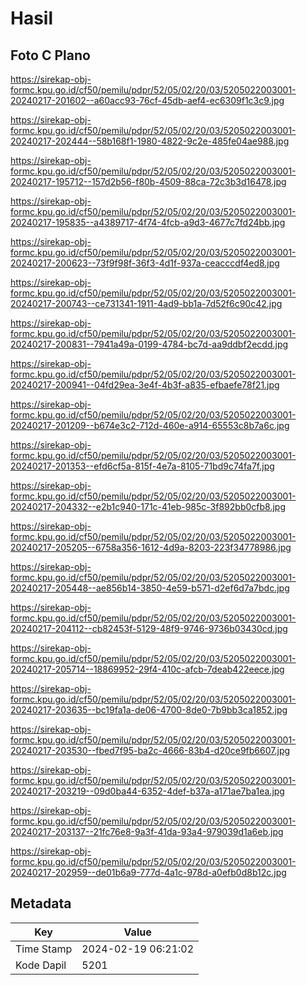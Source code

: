 # Hasil

## Foto C Plano

https://sirekap-obj-formc.kpu.go.id/cf50/pemilu/pdpr/52/05/02/20/03/5205022003001-20240217-201602--a60acc93-76cf-45db-aef4-ec6309f1c3c9.jpg

https://sirekap-obj-formc.kpu.go.id/cf50/pemilu/pdpr/52/05/02/20/03/5205022003001-20240217-202444--58b168f1-1980-4822-9c2e-485fe04ae988.jpg

https://sirekap-obj-formc.kpu.go.id/cf50/pemilu/pdpr/52/05/02/20/03/5205022003001-20240217-195712--157d2b56-f80b-4509-88ca-72c3b3d16478.jpg

https://sirekap-obj-formc.kpu.go.id/cf50/pemilu/pdpr/52/05/02/20/03/5205022003001-20240217-195835--a4389717-4f74-4fcb-a9d3-4677c7fd24bb.jpg

https://sirekap-obj-formc.kpu.go.id/cf50/pemilu/pdpr/52/05/02/20/03/5205022003001-20240217-200623--73f9f98f-36f3-4d1f-937a-ceacccdf4ed8.jpg

https://sirekap-obj-formc.kpu.go.id/cf50/pemilu/pdpr/52/05/02/20/03/5205022003001-20240217-200743--ce731341-1911-4ad9-bb1a-7d52f6c90c42.jpg

https://sirekap-obj-formc.kpu.go.id/cf50/pemilu/pdpr/52/05/02/20/03/5205022003001-20240217-200831--7941a49a-0199-4784-bc7d-aa9ddbf2ecdd.jpg

https://sirekap-obj-formc.kpu.go.id/cf50/pemilu/pdpr/52/05/02/20/03/5205022003001-20240217-200941--04fd29ea-3e4f-4b3f-a835-efbaefe78f21.jpg

https://sirekap-obj-formc.kpu.go.id/cf50/pemilu/pdpr/52/05/02/20/03/5205022003001-20240217-201209--b674e3c2-712d-460e-a914-65553c8b7a6c.jpg

https://sirekap-obj-formc.kpu.go.id/cf50/pemilu/pdpr/52/05/02/20/03/5205022003001-20240217-201353--efd6cf5a-815f-4e7a-8105-71bd9c74fa7f.jpg

https://sirekap-obj-formc.kpu.go.id/cf50/pemilu/pdpr/52/05/02/20/03/5205022003001-20240217-204332--e2b1c940-171c-41eb-985c-3f892bb0cfb8.jpg

https://sirekap-obj-formc.kpu.go.id/cf50/pemilu/pdpr/52/05/02/20/03/5205022003001-20240217-205205--6758a356-1612-4d9a-8203-223f34778986.jpg

https://sirekap-obj-formc.kpu.go.id/cf50/pemilu/pdpr/52/05/02/20/03/5205022003001-20240217-205448--ae856b14-3850-4e59-b571-d2ef6d7a7bdc.jpg

https://sirekap-obj-formc.kpu.go.id/cf50/pemilu/pdpr/52/05/02/20/03/5205022003001-20240217-204112--cb82453f-5129-48f9-9746-9736b03430cd.jpg

https://sirekap-obj-formc.kpu.go.id/cf50/pemilu/pdpr/52/05/02/20/03/5205022003001-20240217-205714--18869952-29f4-410c-afcb-7deab422eece.jpg

https://sirekap-obj-formc.kpu.go.id/cf50/pemilu/pdpr/52/05/02/20/03/5205022003001-20240217-203635--bc19fa1a-de06-4700-8de0-7b9bb3ca1852.jpg

https://sirekap-obj-formc.kpu.go.id/cf50/pemilu/pdpr/52/05/02/20/03/5205022003001-20240217-203530--fbed7f95-ba2c-4666-83b4-d20ce9fb6607.jpg

https://sirekap-obj-formc.kpu.go.id/cf50/pemilu/pdpr/52/05/02/20/03/5205022003001-20240217-203219--09d0ba44-6352-4def-b37a-a171ae7ba1ea.jpg

https://sirekap-obj-formc.kpu.go.id/cf50/pemilu/pdpr/52/05/02/20/03/5205022003001-20240217-203137--21fc76e8-9a3f-41da-93a4-979039d1a6eb.jpg

https://sirekap-obj-formc.kpu.go.id/cf50/pemilu/pdpr/52/05/02/20/03/5205022003001-20240217-202959--de01b6a9-777d-4a1c-978d-a0efb0d8b12c.jpg


## Metadata

| Key        | Value               |
| ---------- | ------------------- |
| Time Stamp | 2024-02-19 06:21:02 |
| Kode Dapil | 5201                |



